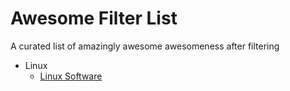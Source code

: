 # Awesome Filter List

A curated list of amazingly awesome awesomeness after filtering
- Linux
  - [Linux Software](https://github.com/luong-komorebi/Awesome-Linux-Software)